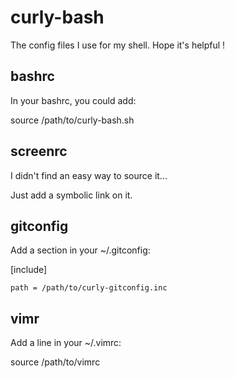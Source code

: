 # curly-bash
The config files I use for my shell. Hope it's helpful !

## bashrc
In your bashrc, you could add:

source /path/to/curly-bash.sh

## screenrc
I didn't find an easy way to source it...

Just add a symbolic link on it.

## gitconfig
Add a section in your ~/.gitconfig:

[include]

	path = /path/to/curly-gitconfig.inc

## vimr
Add a line in your ~/.vimrc:

source /path/to/vimrc
